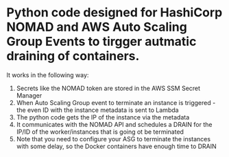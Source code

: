 # Python code  designed for HashiCorp NOMAD and AWS Auto Scaling Group Events to tirgger autmatic draining of containers.

It works in the following way:



1. Secrets like the NOMAD token are stored in the AWS SSM Secret Manager
2. When Auto Scaling Group event to terminate an instance is triggered - the even ID with the instance metadata is sent to Lambda
3. The python code gets the IP of the instance via the metadata
4. It communicates with the NOMAD API and schedules a DRAIN for the IP/ID of the worker/instances that is going ot be terminated
5. Note that you need to configure your ASG to terminate the instances with some delay, so the Docker containers have enough time to DRAIN